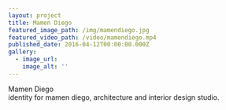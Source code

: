 ```yaml
---
layout: project
title: Mamen Diego
featured_image_path: /img/mamendiego.jpg
featured_video_path: /video/mamendiego.mp4
published_date: 2016-04-12T00:00:00.000Z
gallery:
  - image_url:
    image_alt: ''
---
```



Mamen Diego
<br>identity for mamen diego, architecture and interior design studio.